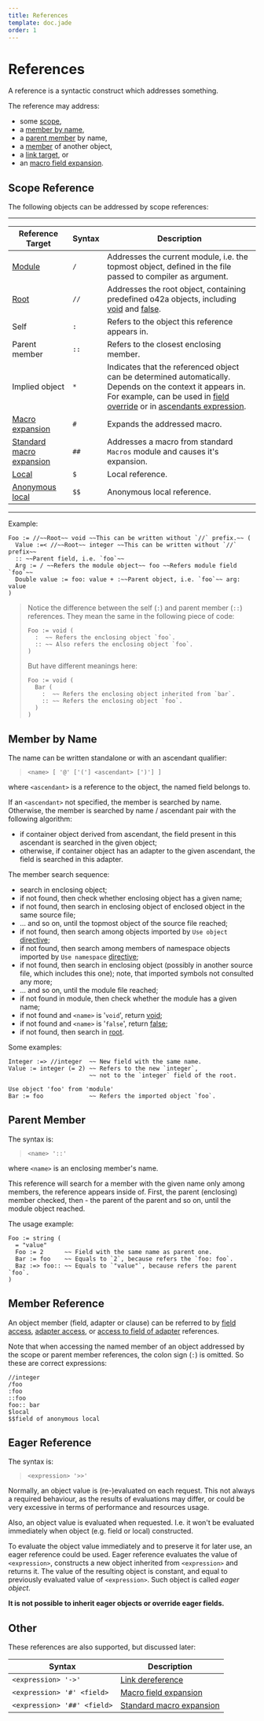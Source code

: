 ```yaml
---
title: References
template: doc.jade
order: 1
---
```


References
==========
<!--
Copyright (C) 2010-2014 Ruslan Lopatin.
Permission is granted to copy, distribute and/or modify this document
under the terms of the GNU Free Documentation License, Version 1.3
or any later version published by the Free Software Foundation;
with no Invariant Sections, no Front-Cover Texts, and no Back-Cover Texts.
A copy of the license is included in the section entitled "GNU
Free Documentation License".
-->

A reference is a syntactic construct which addresses something.

The reference may address:

* some [scope](#scope-reference),
* a [member by name](#member-by-name),
* a [parent member](#parent-member) by name,
* a [member](#member-reference) of another object,
* a [link target](../core/links.html#link-dereferencing), or
* an [macro field expansion](../core/macros.html#macro-field-expansion).


Scope Reference
---------------

The following objects can be addressed by scope references:

---------------------

| Reference Target             | Syntax | Description
|------------------------------|--------|-------------
| [Module][]                   | `/`    | Addresses the current module, i.e. the topmost object, defined in the file passed to compiler as argument.
| [Root][]                     | `//`   | Addresses the root object, containing predefined o42a objects, including [void][] and [false][].
| Self                         | `:`    | Refers to the object this reference appears in.
| Parent member                | `::`   | Refers to the closest enclosing member.
| Implied object               | `*`    | Indicates that the referenced object can be determined automatically. Depends on the context it appears in. For example, can be used in [field override][] or in [ascendants expression][].
| [Macro expansion][]          | `#`    | Expands the addressed macro.
| [Standard macro expansion][] | `##`   | Addresses a macro from standard `Macros` module and causes it's expansion.
| [Local][]                    | `$`    | Local reference.
| [Anonymous local][]          | `$$`   | Anonymous local reference.

[Module]:                   ../core/index.html#module
[Root]:                     ../core/index.html#root
[void]:                     ../core/index.html#void
[false]:                    ../core/index.html#false
[field override]:           ../objects/propagation.html#implied-scope-usage
[ascendants expression]:    ../objects/samples.html#implied-scope-usage
[Macro expansion]:          ../core/macros.html#macro-expansion
[Standard macro expansion]: ../core/macros.html#standard-macro-expansion
[Local]:                    ../sentences/locals.html#accessing-locals
[Anonymous local]:          ../sentences/locals.html#anonymous-local

---------------------

Example:
```o42a
Foo := //~~Root~~ void ~~This can be written without `//` prefix.~~ (
  Value :=< //~~Root~~ integer ~~This can be written without `//` prefix~~
  :: ~~Parent field, i.e. `foo`~~
  Arg := / ~~Refers the module object~~ foo ~~Refers module field `foo`~~
  Double value := foo: value + :~~Parent object, i.e. `foo`~~ arg: value
)
```

> Notice the difference between the self (`:`) and parent member (`::`)
> references. They mean the same in the following piece of code:
> ```o42a
> Foo := void (
>   :  ~~ Refers the enclosing object `foo`.
>   :: ~~ Also refers the enclosing object `foo`.
> )
> ```
>
> But have different meanings here:
> ```o42a
> Foo := void (
>   Bar (
>     :  ~~ Refers the enclosing object inherited from `bar`.
>     :: ~~ Refers the enclosing object `foo`.
>   )
> )
> ```


Member by Name
--------------

The name can be written standalone or with an ascendant qualifier:

> `<name> [ '@' ['('] <ascendant> [')'] ]`

where `<ascendant>` is a reference to the object, the named field belongs to.

If an `<ascendant>` not specified, the member is searched by name. Otherwise,
the member is searched by name / ascendant pair with the following algorithm:

* if container object derived from ascendant, the field present in this
  ascendant is searched in the given object;
* otherwise, if container object has an adapter to the given ascendant, the
  field is searched in this adapter.

The member search sequence:

* search in enclosing object;
* if not found, then check whether enclosing object has a given name;
* if not found, then search in enclosing object of enclosed object in the same
  source file;
* ... and so on, until the topmost object of the source file reached;
* if not found, then search among objects imported by `Use object`
  [directive](/docs/core/index.html#directives);
* if not found, then search among members of namespace objects imported by
  `Use namespace` [directive](/docs/core/index.html#directives);
* if not found, then search in enclosing object (possibly in another source
  file, which includes this one); note, that imported symbols not consulted
  any more;
* ... and so on, until the module file reached;
* if not found in module, then check whether the module has a given name;
* if not found and `<name>` is '`void`', return [void][];
* if not found and `<name>` is '`false`', return [false][];
* if not found, then search in [root][].

Some examples:
```o42a
Integer :=> //integer  ~~ New field with the same name.
Value := integer (= 2) ~~ Refers to the new `integer`,
                       ~~ not to the `integer` field of the root.
```

```o42a
Use object 'foo' from 'module'
Bar := foo             ~~ Refers the imported object `foo`.
```

Parent Member
-------------

The syntax is:

> `<name> '::'`

where `<name>` is an enclosing member's name.

This reference will search for a member with the given name only among members,
the reference appears inside of. First, the parent (enclosing) member checked,
then - the parent of the parent and so on, until the module object reached.

The usage example:
```o42a
Foo := string (
  = "value"
  Foo := 2      ~~ Field with the same name as parent one.
  Bar := foo    ~~ Equals to `2`, because refers the `foo: foo`.
  Baz :=> foo:: ~~ Equals to `"value"`, because refers the parent `foo`.
)
```

Member Reference
----------------

An object member (field, adapter or clause) can be referred to by
[field access](../objects/fields.html#field-access),
[adapter access](../objects/adapters.html#adapter-access),
or [access to field of adapter](../objects/adapters.html#access-to-the-field-of-adapter)
references.

Note that when accessing the named member of an object addressed by the scope
or parent member references, the colon sign (`:`) is omitted. So these are
correct expressions:
```o42a
//integer
/foo
:foo
::foo
foo:: bar
$local
$$field of anonymous local
```

Eager Reference
---------------

The syntax is:

> `<expression> '>>'`

Normally, an object value is (re-)evaluated on each request. This not always a
required behaviour, as the results of evaluations may differ, or could be very
excessive in terms of performance and resources usage.

Also, an object value is evaluated when requested. I.e. it won't be evaluated
immediately when object (e.g. field or local) constructed.

To evaluate the object value immediately and to preserve it for later use, an
eager reference could be used. Eager reference evaluates the value of
`<expression>`, constructs a new object inherited from `<expression>` and
returns it. The value of the resulting object is constant, and equal to
previously evaluated value of `<expression>`. Such object is called
_eager object_.

**It is not possible to inherit eager objects or override eager fields.**


Other
-----

These references are also supported, but discussed later:

| Syntax                      | Description                  |
|-----------------------------|------------------------------|
| `<expression> '->'`         | [Link dereference][]         |
| `<expression> '#' <field>`  | [Macro field expansion][]    |
| `<expression> '##' <field>` | [Standard macro expansion][] |

[Link dereference]: ../core/links.html#link-dereference
[Macro field expansion]: ../core/macros.html#macro-field-expansion
[Standard macro expansion]: ../core/macros.html#standard-macro-expansion

